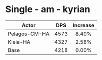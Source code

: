 # Single - am - kyrian
| Actor | DPS | Increase |
|---|:---:|:---:|
|Pelagos-CM-HA|4573|8.40%|
|Kleia-HA|4327|2.58%|
|Base|4218|0.00%|
